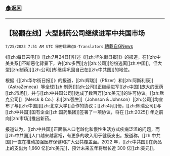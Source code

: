 ###  [:house:返回](README.md)
---


## 【秘翻在线】大型制药公司继续进军中共国市场
`7/25/2023 7:51 AM UTC 秘密翻譯組G-Translators` [轉載自GNews](https://gnews.org/articles/1485717)

《[[zh:每日来电]]》[[zh:7月24日]]引述《[[zh:华尔街日报]]》的报道，在[[zh:中美关系]]不断恶化背景下，许[[zh:多西]]方[[zh:公司]]纷纷逃离[[zh:中国]]，但大型[[zh:制药]][[zh:公司]]却继续巩固自己在[[zh:中共国]]的地位。

根据《[[zh:华尔街日报]]》的报道，[[zh:辉瑞]]（Pfizer）和[[zh:阿斯利康]]（AstraZeneca）等全球[[zh:制药]][[zh:公司]]正继续进军[[zh:中国]]庞大的医药[[zh:市场]]，并与[[zh:中共国公司]]达成了数百万[[zh:美元]]的许可协议。[[zh:默克公司]]（Merck & Co.）和[[zh:强生]]（Johnson & Johnson）[[zh:公司]]均宣布了与[[zh:中国]][[zh:北京大学]]合作的协议；[[zh:4月]]份，[[zh:辉瑞公司]]与[[zh:中共国]]国有企业[[zh:国药集团]]签署了一项协议，将在 [[zh:2025]] 年之前向[[zh:市场]]推出新药。

报道认为，[[zh:中共国]]正面临人口老龄化和慢性生活方式疾病泛滥的问题，而[[zh:中共国]]人口越来越富裕，有更多的收入用于健康支出。报道称，[[zh:中共国]]一直在推动加强医疗保健和扩大公共覆盖面。2022 年，[[zh:中共国]]在药品上的支出为 1,660 亿[[zh:美元]]，预计未来五年将增长近 300 亿[[zh:美元]]。
